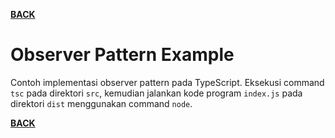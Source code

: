 [**BACK**](./../observer-pattern.md)

# Observer Pattern Example

Contoh implementasi observer pattern pada TypeScript. Eksekusi command `tsc` pada direktori `src`, kemudian jalankan kode program `index.js` pada direktori `dist` menggunakan command `node`.

[**BACK**](./../observer-pattern.md)